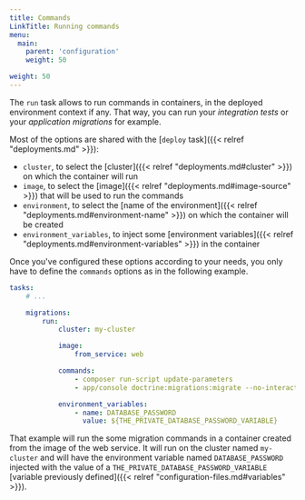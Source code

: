 ```yaml
---
title: Commands
LinkTitle: Running commands
menu:
  main:
    parent: 'configuration'
    weight: 50

weight: 50
---
```


The `run` task allows to run commands in containers, in the deployed environment context if any. That way, you can run your *integration tests* or your *application migrations* for example.

Most of the options are shared with the [`deploy` task]({{< relref "deployments.md" >}}):

* `cluster`, to select the [cluster]({{< relref "deployments.md#cluster" >}}) on which the container will run
* `image`, to select the [image]({{< relref "deployments.md#image-source" >}}) that will be used to run the commands
* `environment`, to select the [name of the environment]({{< relref "deployments.md#environment-name" >}}) on which the container will be created
* `environment_variables`, to inject some [environment variables]({{< relref "deployments.md#environment-variables" >}})  in the container

Once you've configured these options according to your needs, you only have to define the `commands` options as in the following example.

``` yaml
tasks:
    # ...

    migrations:
        run:
            cluster: my-cluster

            image:
                from_service: web

            commands:
                - composer run-script update-parameters
                - app/console doctrine:migrations:migrate --no-interaction

            environment_variables:
                - name: DATABASE_PASSWORD
                  value: ${THE_PRIVATE_DATABASE_PASSWORD_VARIABLE}
```
That example will run the some migration commands in a container created from the image of the web service. It will run on the cluster named `my-cluster` and will have the environment variable named `DATABASE_PASSWORD` injected with the value of a `THE_PRIVATE_DATABASE_PASSWORD_VARIABLE` [variable previously defined]({{< relref "configuration-files.md#variables" >}}).
